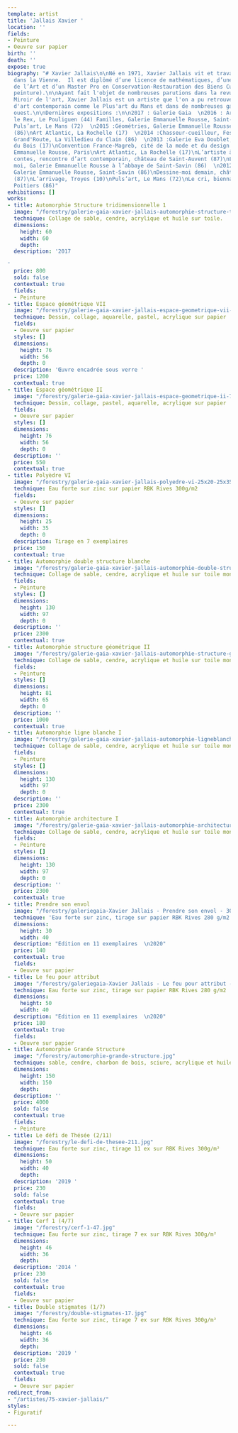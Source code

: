 ```yaml
---
template: artist
title: 'Jallais Xavier '
location: ''
fields:
- Peinture
- Oeuvre sur papier
birth: ''
death: ''
expose: true
biography: "# Xavier Jallais\n\nNé en 1971, Xavier Jallais vit et travaille à Chauvigny
  dans la Vienne.  Il est diplômé d’une licence de mathématiques, d’une Licence d’Histoire
  de l’Art et d’un Master Pro en Conservation-Restauration des Biens Culturel (spécialité
  peinture).\n\nAyant fait l'objet de nombreuses parutions dans la revue spécialisée
  Miroir de l'art, Xavier Jallais est un artiste que l'on a pu retrouvé dans des foires
  d'art contemporain comme le Plus'art du Mans et dans de nombreuses galeries du grand
  ouest.\n\nDernières expositions :\n\n2017 : Galerie Gaia  \n2016 : Art et Connivences,
  le Rex, Le Pouliguen (44) Familles, Galerie Emmanuelle Rousse, Saint-Savin (86)
  Puls’art, Le Mans (72)  \n2015 :Géométries, Galerie Emmanuelle Rousse, Saint-Savin
  (86)\nArt Atlantic, La Rochelle (17)  \n2014 :Chasseur-cueilleur, Festival L'Auberge
  Grand'Route, La Villedieu du Clain (86)  \n2013 :Galerie Eva Doublet, Saint-Georges
  du Bois (17)\nConvention France-Magreb, cité de la mode et du design avec la Galerie
  Emmanuelle Rousse, Paris\nArt Atlantic, La Rochelle (17)\nL’artiste à la cour des
  contes, rencontre d’art contemporain, château de Saint-Auvent (87)\nL’abbaye et
  moi, Galerie Emmanuelle Rousse à l’abbaye de Saint-Savin (86)  \n2012 : Automorphies,
  Galerie Emmanuelle Rousse, Saint-Savin (86)\nDessine-moi demain, château de Saint-Auvent
  (87)\nL’arrivage, Troyes (10)\nPuls’art, Le Mans (72)\nLe cri, biennale d’art sacré,
  Poitiers (86)"
exhibitions: []
works:
- title: Automorphie Structure tridimensionnelle 1
  image: "/forestry/galerie-gaia-xavier-jallais-automorphie-structure-tridimentionnelle-1-60x60.JPG"
  technique: Collage de sable, cendre, acrylique et huile sur toile.
  dimensions:
    height: 60
    width: 60
    depth: 
  description: '2017

'
  price: 800
  sold: false
  contextual: true
  fields:
  - Peinture
- title: Espace géométrique VII
  image: "/forestry/galerie-gaia-xavier-jallais-espace-geometrique-vii-120x100.jpg"
  technique: Dessin, collage, aquarelle, pastel, acrylique sur papier
  fields:
  - Oeuvre sur papier
  styles: []
  dimensions:
    height: 76
    width: 56
    depth: 0
  description: 'Œuvre encadrée sous verre '
  price: 1200
  contextual: true
- title: Espace géométrique II
  image: "/forestry/galerie-gaia-xavier-jallais-espace-geometrique-ii-76x56.jpg"
  technique: Dessin, collage, pastel, aquarelle, acrylique sur papier
  fields:
  - Oeuvre sur papier
  styles: []
  dimensions:
    height: 76
    width: 56
    depth: 0
  description: ''
  price: 550
  contextual: true
- title: Polyèdre VI
  image: "/forestry/galerie-gaia-xavier-jallais-polyedre-vi-25x20-25x35.jpg"
  technique: Eau forte sur zinc sur papier RBK Rives 300g/m2
  fields:
  - Oeuvre sur papier
  styles: []
  dimensions:
    height: 25
    width: 35
    depth: 0
  description: Tirage en 7 exemplaires
  price: 150
  contextual: true
- title: Automorphie double structure blanche
  image: "/forestry/galerie-gaia-xavier-jallais-automorphie-double-structure-blanche-130x97.jpg"
  technique: Collage de sable, cendre, acrylique et huile sur toile montée sur châssis
  fields:
  - Peinture
  styles: []
  dimensions:
    height: 130
    width: 97
    depth: 0
  description: ''
  price: 2300
  contextual: true
- title: Automorphie structure géométrique II
  image: "/forestry/galerie-gaia-xavier-jallais-automorphie-structure-geometrique-ii-81x65.jpg"
  technique: Collage de sable, cendre, acrylique et huile sur toile montée sur châssis
  fields:
  - Peinture
  styles: []
  dimensions:
    height: 81
    width: 65
    depth: 0
  description: ''
  price: 1000
  contextual: true
- title: Automorphie ligne blanche I
  image: "/forestry/galerie-gaia-xavier-jallais-automorphie-ligneblanche-130x97.jpg"
  technique: Collage de sable, cendre, acrylique et huile sur toile montée sur châssis
  fields:
  - Peinture
  styles: []
  dimensions:
    height: 130
    width: 97
    depth: 0
  description: ''
  price: 2300
  contextual: true
- title: Automorphie architecture I
  image: "/forestry/galerie-gaia-xavier-jallais-automorphie-architecture-i-130x97.jpg"
  technique: Collage de sable, cendre, acrylique et huile sur toile montée sur châssis
  fields:
  - Peinture
  styles: []
  dimensions:
    height: 130
    width: 97
    depth: 0
  description: ''
  price: 2300
  contextual: true
- title: Prendre son envol
  image: "/forestry/galeriegaia-Xavier Jallais - Prendre son envol - 30 x 40.jpg"
  technique: 'Eau forte sur zinc, tirage sur papier RBK Rives 280 g/m2 '
  dimensions:
    height: 30
    width: 40
  description: "Edition en 11 exemplaires  \n2020"
  price: 140
  contextual: true
  fields:
  - Oeuvre sur papier
- title: Le feu pour attribut
  image: "/forestry/galeriegaia-Xavier Jallais - Le feu pour attribut - 40 x 50.jpg"
  technique: Eau forte sur zinc, tirage sur papier RBK Rives 280 g/m2
  dimensions:
    height: 50
    width: 40
  description: "Edition en 11 exemplaires  \n2020"
  price: 180
  contextual: true
  fields:
  - Oeuvre sur papier
- title: Automorphie Grande Structure
  image: "/forestry/automorphie-grande-structure.jpg"
  technique: sable, cendre, charbon de bois, sciure, acrylique et huile sur toile
  dimensions:
    height: 150
    width: 150
    depth: 
  description: ''
  price: 4000
  sold: false
  contextual: true
  fields:
  - Peinture
- title: Le défi de Thésée (2/11)
  image: "/forestry/le-defi-de-thesee-211.jpg"
  technique: Eau forte sur zinc, tirage 11 ex sur RBK Rives 300g/m²
  dimensions:
    height: 50
    width: 40
    depth: 
  description: '2019 '
  price: 230
  sold: false
  contextual: true
  fields:
  - Oeuvre sur papier
- title: Cerf 1 (4/7)
  image: "/forestry/cerf-1-47.jpg"
  technique: Eau forte sur zinc, tirage 7 ex sur RBK Rives 300g/m²
  dimensions:
    height: 46
    width: 36
    depth: 
  description: '2014 '
  price: 230
  sold: false
  contextual: true
  fields:
  - Oeuvre sur papier
- title: Double stigmates (1/7)
  image: "/forestry/double-stigmates-17.jpg"
  technique: Eau forte sur zinc, tirage 7 ex sur RBK Rives 300g/m²
  dimensions:
    height: 46
    width: 36
    depth: 
  description: '2019 '
  price: 230
  sold: false
  contextual: true
  fields:
  - Oeuvre sur papier
redirect_from:
- "/artistes/75-xavier-jallais/"
styles:
- Figuratif

---
```

